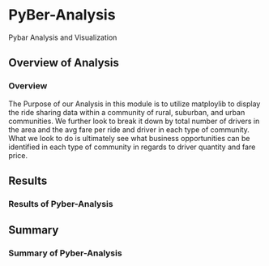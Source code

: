 # PyBer-Analysis
Pybar Analysis and Visualization
## Overview of Analysis
### Overview
The Purpose of our Analysis in this module is to utilize matploylib to display the ride sharing data within a community of rural, suburban, and urban communities. We further look to break it down by total number of drivers in the area and the avg fare per ride and driver in each type of community. What we look to do is ultimately see what business opportunities can be identified in each type of community in regards to driver quantity and fare price.  
## Results
### Results of Pyber-Analysis


## Summary
### Summary of Pyber-Analysis
